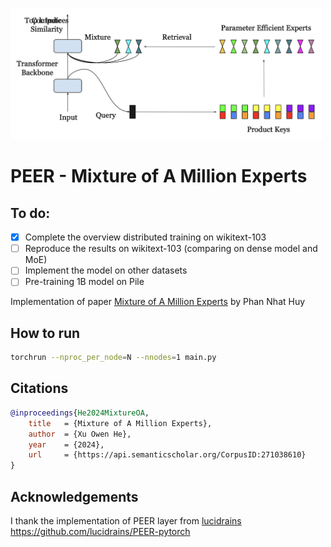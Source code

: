<img src="./peer_arch.png" width="500px"></img>

# PEER - Mixture of A Million Experts

## To do:
- [x] Complete the overview distributed training on wikitext-103
- [ ] Reproduce the results on wikitext-103 (comparing on dense model and MoE)
- [ ] Implement the model on other datasets
- [ ] Pre-training 1B model on Pile

Implementation of paper [Mixture of A Million Experts](https://arxiv.org/pdf/2407.04153v1) by Phan Nhat Huy

## How to run
```bash
torchrun --nproc_per_node=N --nnodes=1 main.py
```

## Citations

```bibtex
@inproceedings{He2024MixtureOA,
    title   = {Mixture of A Million Experts},
    author  = {Xu Owen He},
    year    = {2024},
    url     = {https://api.semanticscholar.org/CorpusID:271038610}
}
```

## Acknowledgements

I thank the implementation of PEER layer from [lucidrains](https://github.com/lucidrains) https://github.com/lucidrains/PEER-pytorch
